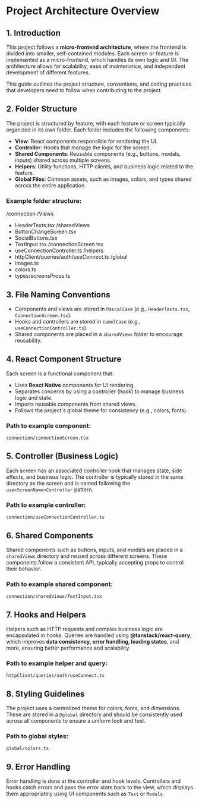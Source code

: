 # Project Architecture Overview

## 1. **Introduction**

This project follows a **micro-frontend architecture**, where the frontend is divided into smaller, self-contained modules. Each screen or feature is implemented as a micro-frontend, which handles its own logic and UI. The architecture allows for scalability, ease of maintenance, and independent development of different features.

This guide outlines the project structure, conventions, and coding practices that developers need to follow when contributing to the project.

## 2. **Folder Structure**

The project is structured by feature, with each feature or screen typically organized in its own folder. Each folder includes the following components:

- **View**: React components responsible for rendering the UI.
- **Controller**: Hooks that manage the logic for the screen.
- **Shared Components**: Reusable components (e.g., buttons, modals, inputs) shared across multiple screens.
- **Helpers**: Utility functions, HTTP clients, and business logic related to the feature.
- **Global Files**: Common assets, such as images, colors, and types shared across the entire application.

### Example folder structure:

/connection
/Views

- HeaderTexts.tsx
  /sharedViews
- ButtonChangeScreen.tsx
- SocialButtons.tsx
- TextInput.tsx
  /connectionScreen.tsx
- useConnectionController.ts
  /helpers
- httpClient/queries/auth/useConnect.ts
  /global
- images.ts
- colors.ts
- types/screensProps.ts

## 3. **File Naming Conventions**

- Components and views are stored in `PascalCase` (e.g., `HeaderTexts.tsx`, `ConnectionScreen.tsx`).
- Hooks and controllers are stored in `camelCase` (e.g., `useConnectionController.ts`).
- Shared components are placed in a `sharedViews` folder to encourage reusability.

## 4. **React Component Structure**

Each screen is a functional component that:

- Uses **React Native** components for UI rendering.
- Separates concerns by using a controller (hook) to manage business logic and state.
- Imports reusable components from shared views.
- Follows the project's global theme for consistency (e.g., colors, fonts).

### Path to example component:

`connection/connectionScreen.tsx`

## 5. **Controller (Business Logic)**

Each screen has an associated controller hook that manages state, side effects, and business logic. The controller is typically stored in the same directory as the screen and is named following the `use<ScreenName>Controller` pattern.

### Path to example controller:

`connection/useConnectionController.ts`

## 6. **Shared Components**

Shared components such as buttons, inputs, and modals are placed in a `sharedViews` directory and reused across different screens. These components follow a consistent API, typically accepting props to control their behavior.

### Path to example shared component:

`connection/sharedViews/TextInput.tsx`

## 7. **Hooks and Helpers**

Helpers such as HTTP requests and complex business logic are encapsulated in hooks. Queries are handled using **@tanstack/react-query**, which improves **data consistency, error handling, loading states**, and more, ensuring better performance and scalability.

### Path to example helper and query:

`httpClient/queries/auth/useConnect.ts`

## 8. **Styling Guidelines**

The project uses a centralized theme for colors, fonts, and dimensions. These are stored in a `@global` directory and should be consistently used across all components to ensure a uniform look and feel.

### Path to global styles:

`global/colors.ts`

## 9. **Error Handling**

Error handling is done at the controller and hook levels. Controllers and hooks catch errors and pass the error state back to the view, which displays them appropriately using UI components such as `Text` or `Modals`.
